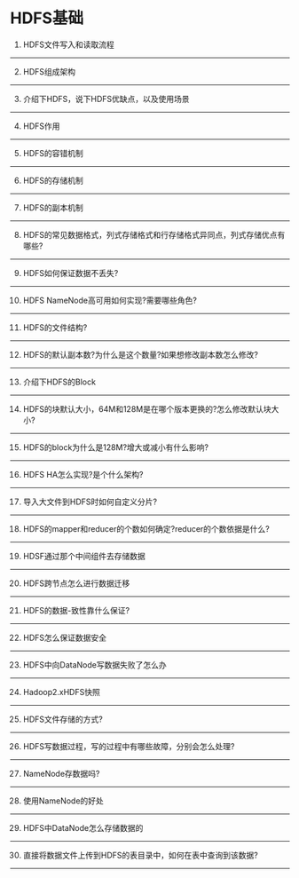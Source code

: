 # HDFS基础
1. HDFS文件写入和读取流程
___
2. HDFS组成架构
___
3. 介绍下HDFS，说下HDFS优缺点，以及使用场景
___
4. HDFS作用
___
5. HDFS的容错机制
___
6. HDFS的存储机制
___
7. HDFS的副本机制
___
8. HDFS的常见数据格式，列式存储格式和行存储格式异同点，列式存储优点有哪些?
___
9. HDFS如何保证数据不丢失?
___
10. HDFS NameNode高可用如何实现?需要哪些角色?
___
11. HDFS的文件结构?
___
12. HDFS的默认副本数?为什么是这个数量?如果想修改副本数怎么修改?
___
13. 介绍下HDFS的Block
___
14. HDFS的块默认大小，64M和128M是在哪个版本更换的?怎么修改默认块大小?
___
15. HDFS的block为什么是128M?增大或减小有什么影响?
___
16. HDFS HA怎么实现?是个什么架构?
___
17. 导入大文件到HDFS时如何自定义分片?
___
18. HDFS的mapper和reducer的个数如何确定?reducer的个数依据是什么?
___
19. HDSF通过那个中间组件去存储数据
___
20. HDFS跨节点怎么进行数据迁移
___
21. HDFS的数据-致性靠什么保证?
___
22. HDFS怎么保证数据安全
___
23. HDFS中向DataNode写数据失败了怎么办
___
24. Hadoop2.xHDFS快照
___
25. HDFS文件存储的方式?
___
26. HDFS写数据过程，写的过程中有哪些故障，分别会怎么处理?
___
27. NameNode存数据吗?
___
28. 使用NameNode的好处
___
29. HDFS中DataNode怎么存储数据的
___
30. 直接将数据文件上传到HDFS的表目录中，如何在表中查询到该数据?
___
